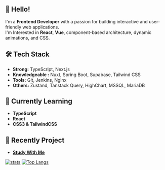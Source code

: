 ## 👋 Hello!

I'm a **Frontend Developer** with a passion for building interactive and user-friendly web applications.    
I'm Interested in **React**, **Vue**, component-based architecture, dynamic animations, and CSS.

## 🛠️ Tech Stack

- **Strong:** TypeScript, Next.js
- **Knowledgeable :** Nuxt, Spring Boot, Supabase, Tailwind CSS
- **Tools:** Git, Jenkins, Nginx
- **Others:** Zustand, Tanstack Query, HighChart, MSSQL, MariaDB
  
## 🌱 Currently Learning

- **TypeScript**
- **React**
- **CSS3 & TailwindCSS**

## 🌱 Recently Project

- [**Study With Me**](https://github.com/micael17/study-with-me)

[![stats](https://github-readme-stats.vercel.app/api?username=micael17)](https://github.com/micael17/github-readme-stats)
[![Top Langs](https://github-readme-stats.vercel.app/api/top-langs/?username=micael17&layout=donut)](https://github.com/micael17/github-readme-stats)
